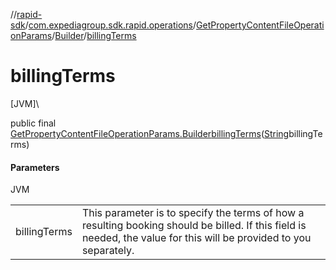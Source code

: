 //[rapid-sdk](../../../../index.md)/[com.expediagroup.sdk.rapid.operations](../../index.md)/[GetPropertyContentFileOperationParams](../index.md)/[Builder](index.md)/[billingTerms](billing-terms.md)

# billingTerms

[JVM]\

public final [GetPropertyContentFileOperationParams.Builder](index.md)[billingTerms](billing-terms.md)([String](https://docs.oracle.com/javase/8/docs/api/java/lang/String.html)billingTerms)

#### Parameters

JVM

| | |
|---|---|
| billingTerms | This parameter is to specify the terms of how a resulting booking should be billed. If this field is needed, the value for this will be provided to you separately. |
